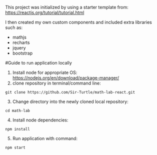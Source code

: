 This project was initialized by using a starter template from:
https://reactjs.org/tutorial/tutorial.html

I then created my own custom components and included extra libraries such as:
- mathjs
- recharts
- jquery
- bootstrap

#Guide to run application locally

1. Install node for appropriate OS:
https://nodejs.org/en/download/package-manager/
2. clone repository in terminal/command line:
```
git clone https://github.com/Sir-Turtle/math-lab-react.git
```
3. Change directory into the newly cloned local repository:
```
cd math-lab
```
4. Install node dependencies:
```
npm install
```
5. Run application with command: 
```
npm start
``` 
